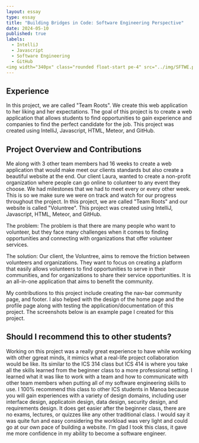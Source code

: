 ```yaml
---
layout: essay
type: essay
title: "Building Bridges in Code: Software Engineering Perspective"
date: 2024-05-10
published: true
labels:
  - IntelliJ
  - Javascript
  - Software Engineering
  - GitHub
<img width="340px" class="rounded float-start pe-4" src="../img/SFTWE.png" alt="">
---
```

## Experience

 In this project, we are called "Team Roots". We create this web application to her liking and her expectations.  The goal of this project is to create a web application that allows students to find opportunities to gain experience and companies to find the perfect candidate for the job. This project was created using IntelliJ, Javascript, HTML, Meteor, and GitHub.

## Project Overview and Contributions
Me along with 3 other team members had 16 weeks to create a web application that would make meet our clients standards but also create a beautiful website at the end. Our client Laura, wanted to create a non-profit organization where people can go online to colunteer to any event they choose. We had milestones that we had to meet every or every other week. This is so we make sure we were on track and watch for our progress throughout the project. In this project, we are called "Team Roots" and our website is called "Voluntree". This project was created using IntelliJ, Javascript, HTML, Meteor, and GitHub.

The problem: The problem is that there are many people who want to volunteer, but they face many challenges when it comes to finding opportunities and connecting with organizations that offer volunteer services.

The solution: Our client, the Voluntree, aims to remove the friction between volunteers and organizations. They want to focus on creating a platform that easily allows volunteers to find opportunities to serve in their communities, and for organizations to share their service opportunities. It is an all-in-one application that aims to benefit the community.

My contributions to this project include creating the nav-bar community page, and footer. I also helped with the design of the home page and the profile page along with testing the application/documentation of this project. The screenshots below is an example page I created for this project.


## Should I recommend this to other students?

Working on this project was a really great experience to have while working with other ggreat minds, it mimics what a real-life project collaboration would be like. Its similar to the ICS 314 class but ICS 414 is where you take all the skills learned from the beginner class to a more professional setting. I learned what it was like to work with a team and how to communicate with other team members when putting all of my software engineering skills to use. I 100% recommend this class to other ICS students in Manoa because you will gain experiences with a variety of design domains, including user interface design, applicatoin design, data design, security design, and requirements design. It does get easier after the beginner class, there are no exams, lectures, or quizzes like any other traditional class. I would say it was quite fun and easy considering the workload was very light and could go at our own pace of building a website. I'm glad I took this class, it gave me more confidence in my ability to become a software engineer. 



